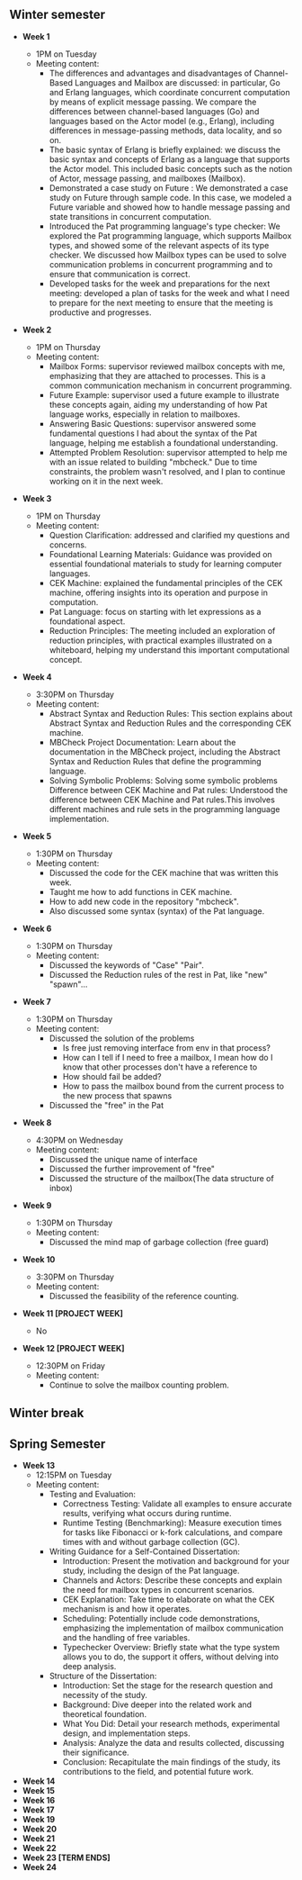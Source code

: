## Winter semester

* **Week 1**
  
  * 1PM on Tuesday
  * Meeting content:
    * The differences and advantages and disadvantages of Channel-Based Languages and Mailbox are discussed: in particular, Go and Erlang languages, which coordinate concurrent computation by means of explicit message passing. We compare the differences between channel-based languages (Go) and languages based on the Actor model (e.g., Erlang), including differences in message-passing methods, data locality, and so on.
    * The basic syntax of Erlang is briefly explained: we discuss the basic syntax and concepts of Erlang as a language that supports the Actor model. This included basic concepts such as the notion of Actor, message passing, and mailboxes (Mailbox).
    * Demonstrated a case study on Future : We demonstrated a case study on Future through sample code. In this case, we modeled a Future variable and showed how to handle message passing and state transitions in concurrent computation.
    * Introduced the Pat programming language's type checker: We explored the Pat programming language, which supports Mailbox types, and showed some of the relevant aspects of its type checker. We discussed how Mailbox types can be used to solve communication problems in concurrent programming and to ensure that communication is correct.
    * Developed tasks for the week and preparations for the next meeting: developed a plan of tasks for the week and what I need to prepare for the next meeting to ensure that the meeting is productive and progresses.
* **Week 2**
  * 1PM on Thursday
  * Meeting content:
    * Mailbox Forms:  supervisor reviewed mailbox concepts with me, emphasizing that they are attached to processes. This is a common communication mechanism in concurrent programming.
    * Future Example: supervisor used a future example to illustrate these concepts again, aiding my understanding of how Pat language works, especially in relation to mailboxes.
    * Answering Basic Questions: supervisor answered some fundamental questions I had about the syntax of the Pat language, helping me establish a foundational understanding.
    * Attempted Problem Resolution:  supervisor attempted to help me with an issue related to building "mbcheck." Due to time constraints, the problem wasn't resolved, and I plan to continue working on it in the next week.
* **Week 3**
  * 1PM on Thursday
  * Meeting content:
    * Question Clarification: addressed and clarified my questions and concerns.
    * Foundational Learning Materials: Guidance was provided on essential foundational materials to study for learning computer languages.
    * CEK Machine: explained the fundamental principles of the CEK machine, offering insights into its operation and purpose in computation.
    * Pat Language: focus on starting with let expressions as a foundational aspect.
    * Reduction Principles: The meeting included an exploration of reduction principles, with practical examples illustrated on a whiteboard, helping my understand this important computational concept.
* **Week 4**
  * 3:30PM on Thursday
  * Meeting content:
    * Abstract Syntax and Reduction Rules: This section explains about Abstract Syntax and Reduction Rules and the corresponding CEK machine. 
    * MBCheck Project Documentation: Learn about the documentation in the MBCheck project, including the Abstract Syntax and Reduction Rules that define the programming language.
    * Solving Symbolic Problems: Solving some symbolic problems Difference between CEK Machine and Pat rules: Understood the difference between CEK Machine and Pat rules.This involves different machines and rule sets in the programming language implementation.
* **Week 5**
  * 1:30PM on Thursday
  * Meeting content:
    * Discussed the code for the CEK machine that was written this week.
    * Taught me how to add functions in CEK machine.
    * How to add new code in the repository "mbcheck".
    * Also discussed some syntax (syntax) of the Pat language.
* **Week 6**
  * 1:30PM on Thursday
  * Meeting content:
    * Discussed the keywords of "Case" "Pair".
    * Discussed the Reduction rules of the rest in Pat, like "new" "spawn"...
* **Week 7**
  * 1:30PM on Thursday
  * Meeting content:
    * Discussed the solution of the problems
      * Is free just removing interface from env in that process?
      * How can I tell if I need to free a mailbox, I mean how do I know that other processes don't have a reference to
      * How should fail be added?
      * How to pass the mailbox bound from the current process to the new process that spawns
    * Discussed the "free" in the Pat
* **Week 8**
  * 4:30PM on Wednesday
  * Meeting content:
    * Discussed the unique name of interface
    * Discussed the further improvement of "free"
    * Discussed the structure of the mailbox(The data structure of inbox)
* **Week 9**
  * 1:30PM on Thursday
  * Meeting content:
    * Discussed the mind map of garbage collection (free guard)
* **Week 10**
  * 3:30PM on Thursday
  * Meeting content:
    * Discussed the feasibility of the reference counting.
* **Week 11 [PROJECT WEEK]**
  * No
* **Week 12 [PROJECT WEEK]**
  * 12:30PM on Friday 
  * Meeting content:
    * Continue to solve the mailbox counting problem.
## Winter break

## Spring Semester

* **Week 13**
  * 12:15PM on Tuesday 
  * Meeting content:
    * Testing and Evaluation:
      * Correctness Testing: Validate all examples to ensure accurate results, verifying what occurs during runtime.
      * Runtime Testing (Benchmarking): Measure execution times for tasks like Fibonacci or k-fork calculations, and compare times with and without garbage collection (GC).
	* Writing Guidance for a Self-Contained Dissertation:
  		* Introduction: Present the motivation and background for your study, including the design of the Pat language.
  		* Channels and Actors: Describe these concepts and explain the need for mailbox types in concurrent scenarios.
  		* CEK Explanation: Take time to elaborate on what the CEK mechanism is and how it operates.
  		* Scheduling: Potentially include code demonstrations, emphasizing the implementation of mailbox communication and the handling of free variables.
		* Typechecker Overview: Briefly state what the type system allows you to do, the support it offers, without delving into deep analysis.
	* Structure of the Dissertation:
  		* Introduction: Set the stage for the research question and necessity of the study.
  		* Background: Dive deeper into the related work and theoretical foundation.
  		* What You Did: Detail your research methods, experimental design, and implementation steps.
  		* Analysis: Analyze the data and results collected, discussing their significance.
      * Conclusion: Recapitulate the main findings of the study, its contributions to the field, and potential future work.
* **Week 14**
* **Week 15**
* **Week 16**
* **Week 17**
* **Week 19**
* **Week 20**
* **Week 21**
* **Week 22**
* **Week 23 [TERM ENDS]**
* **Week 24**

